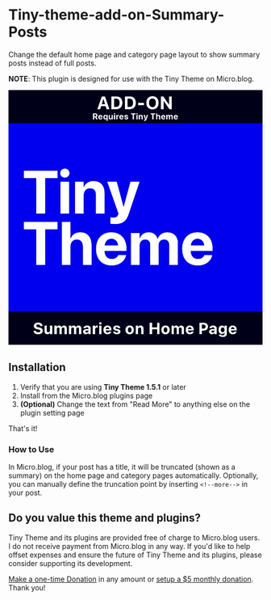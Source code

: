 # Tiny-theme-add-on-Summary-Posts
Change the default home page and category page layout to show summary posts instead of full posts.

**NOTE**: This plugin is designed for use with the Tiny Theme on Micro.blog.

![Tiny Theme Summary Posts](https://github.com/MattSLangford/Tiny-theme-add-on-Summary-Posts/blob/main/screenshot.jpg?raw=true)

## Installation

1. Verify that you are using **Tiny Theme 1.5.1** or later
2. Install from the Micro.blog plugins page
3. **(Optional)** Change the text from "Read More" to anything else on the plugin setting page

That's it!

### How to Use

In Micro.blog, if your post has a title, it will be truncated (shown as a summary) on the home page and category pages automatically. Optionally, you can manually define the truncation point by inserting `<!--more-->` in your post.

## Do you value this theme and plugins?

Tiny Theme and its plugins are provided free of charge to Micro.blog users. I do not receive payment from Micro.blog in any way. If you'd like to help offset expenses and ensure the future of Tiny Theme and its plugins, please consider supporting its development.

[Make a one-time Donation](https://donate.stripe.com/5kAeV7gWk9fk7aE7ss) in any amount or [setup a $5 monthly donation](https://buy.stripe.com/28odR3eOc2QWeD6cMN). Thank you!


